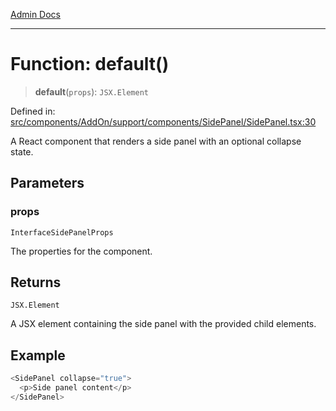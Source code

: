 [Admin Docs](/)

***

# Function: default()

> **default**(`props`): `JSX.Element`

Defined in: [src/components/AddOn/support/components/SidePanel/SidePanel.tsx:30](https://github.com/gautam-divyanshu/talawa-admin/blob/d5fea688542032271211cd43ee86c7db0866bcc0/src/components/AddOn/support/components/SidePanel/SidePanel.tsx#L30)

A React component that renders a side panel with an optional collapse state.

## Parameters

### props

`InterfaceSidePanelProps`

The properties for the component.

## Returns

`JSX.Element`

A JSX element containing the side panel with the provided child elements.

## Example

```ts
<SidePanel collapse="true">
  <p>Side panel content</p>
</SidePanel>
```
